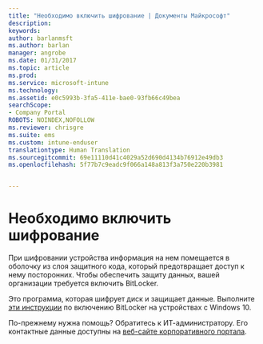 ```yaml
---
title: "Необходимо включить шифрование | Документы Майкрософт"
description: 
keywords: 
author: barlanmsft
ms.author: barlan
manager: angrobe
ms.date: 01/31/2017
ms.topic: article
ms.prod: 
ms.service: microsoft-intune
ms.technology: 
ms.assetid: e0c5993b-3fa5-411e-bae0-93fb66c49bea
searchScope:
- Company Portal
ROBOTS: NOINDEX,NOFOLLOW
ms.reviewer: chrisgre
ms.suite: ems
ms.custom: intune-enduser
translationtype: Human Translation
ms.sourcegitcommit: 69e11110d41c4029a52d690d4134b76912e49db3
ms.openlocfilehash: 5f77b7c9eadc9f066a148a813f3a750e220b3981


---
```

# <a name="you-need-to-enable-encryption"></a>Необходимо включить шифрование

При шифровании устройства информация на нем помещается в оболочку из слоя защитного кода, который предотвращает доступ к нему посторонних. Чтобы обеспечить защиту данных, вашей организации требуется включить BitLocker.

Это программа, которая шифрует диск и защищает данные. Выполните [эти инструкции](https://gallery.technet.microsoft.com/How-to-turn-on-BitLocker-34294d3d) по включению BitLocker на устройствах с Windows 10.

По-прежнему нужна помощь? Обратитесь к ИТ-администратору. Его контактные данные доступны на [веб-сайте корпоративного портала](http://portal.manage.microsoft.com).



<!--HONumber=Feb17_HO1-->


